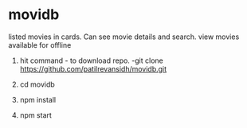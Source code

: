 # movidb
listed movies in cards. Can see movie details and search. view movies available for offline

1. hit command - to download repo.
      -git clone https://github.com/patilrevansidh/movidb.git
      
2. cd movidb
3. npm install
4. npm start
